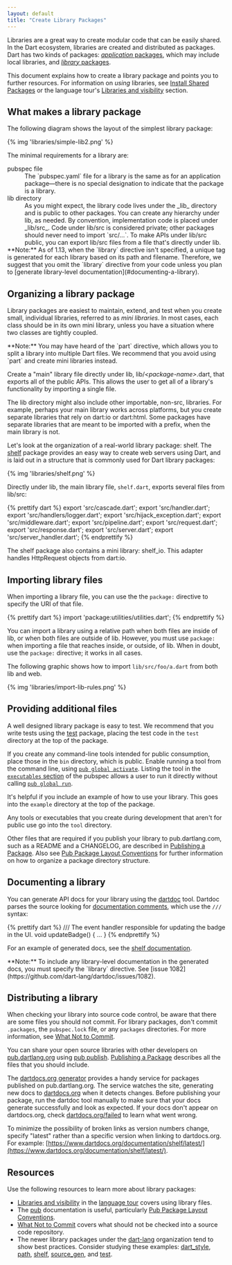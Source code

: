 ```yaml
---
layout: default
title: "Create Library Packages"
---
```


Libraries are a great way to create modular code that can
be easily shared. In the Dart ecosystem,
libraries are created and distributed as packages.
Dart has two kinds of packages:
[_application_ packages](/tools/pub/glossary#application-package),
which may include local libraries, and
[_library_ packages](/tools/pub/glossary#library-package).

This document explains how to create a library package
and points you to further resources.
For information on _using_ libraries, see
[Install Shared Packages](/tutorials/libraries/shared-pkgs) or the
language tour's
[Libraries and visibility](/guides/language/language-tour#libraries-and-visibility)
section.

## What makes a library package

The following diagram shows the layout of the simplest
library package:

{% img 'libraries/simple-lib2.png' %}

The minimal requirements for a library are:

<dl>

<dt>
pubspec file
</dt>
<dd>
The `pubspec.yaml` file for a library is the same
as for an application package&mdash;there is no special
designation to indicate that the package is a library.
</dd>

<dt>
lib directory
</dt>
<dd>
As you might expect, the library code lives under the _lib_
directory and is public to other packages.
You can create any hierarchy under lib, as needed.
By convention, implementation code is placed under _lib/src_.
Code under lib/src is considered private;
other packages should never need to import `src/...`.
To make APIs under lib/src public, you can export lib/src files
from a file that's directly under lib.
</dd>

<aside class="alert alert-info" markdown="1">
**Note:**
As of 1.13, when the `library` directive isn't specified, a unique
tag is generated for each library based on its path and filename.
Therefore, we suggest that you omit the `library` directive from
your code unless you plan to
[generate library-level documentation](#documenting-a-library).
</aside>

</dl>

## Organizing a library package

Library packages are easiest to maintain, extend, and test
when you create small, individual libraries, referred to as
_mini libraries_.
In most cases, each class should be in its own mini library, unless
you have a situation where two classes are tightly coupled.

<aside class="alert alert-info" markdown="1">
**Note:** You may have heard of the `part` directive, which allows
you to split a library into multiple Dart files. We recommend
that you avoid using `part` and create mini libraries instead.
</aside>

Create a "main" library file directly under lib,
lib/_&lt;package-name&gt;_.dart, that
exports all of the public APIs.
This allows the user to get all of a library's functionality
by importing a single file.

The lib directory might also include other importable, non-src, libraries.
For example, perhaps your main library works across platforms, but
you create separate libraries that rely on dart:io or dart:html.
Some packages have separate libraries that are meant to be imported
with a prefix, when the main library is not.

Let's look at the organization of a real-world library package: shelf. The
[shelf](https://github.com/dart-lang/shelf)
package provides an easy way to create web servers using Dart,
and is laid out in a structure that is commonly used for Dart
library packages:

{% img 'libraries/shelf.png' %}

Directly under lib, the main library file,
`shelf.dart`, exports several files from lib/src:

{% prettify dart %}
export 'src/cascade.dart';
export 'src/handler.dart';
export 'src/handlers/logger.dart';
export 'src/hijack_exception.dart';
export 'src/middleware.dart';
export 'src/pipeline.dart';
export 'src/request.dart';
export 'src/response.dart';
export 'src/server.dart';
export 'src/server_handler.dart';
{% endprettify %}

The shelf package also contains a mini library: shelf_io.
This adapter handles HttpRequest objects from dart:io.

## Importing library files

When importing a library file, you can use the
the `package:` directive to specify the URI of that file.

{% prettify dart %}
import 'package:utilities/utilities.dart';
{% endprettify %}

You can import a library using a relative path when
both files are inside of lib,
or when both files are outside of lib.
However, you must use `package:` when importing a file that reaches
inside, or outside, of lib.
When in doubt, use the `package:` directive; it works in all cases.

The following graphic shows how
to import `lib/src/foo/a.dart` from both lib and web.

{% img 'libraries/import-lib-rules.png' %}

## Providing additional files

A well designed library package is easy to test.
We recommend that you write tests using the
[test](https://github.com/dart-lang/test) package,
placing the test code in the `test` directory at the
top of the package.

If you create any command-line tools intended for public consumption,
place those in the `bin` directory, which is public.
Enable running a tool from the command line, using
[`pub global activate`](/tools/pub/cmd/pub-global#activating-a-package).
Listing the tool in the
[`executables` section](/tools/pub/pubspec#executables)
of the pubspec allows a user to run it directly without calling
[`pub global run`](/tools/pub/cmd/pub-global#running-a-script-using-pub-global-run).

It's helpful if you include an example of how to use your library.
This goes into the `example` directory at the top of the package.

Any tools or executables that you create during development that aren't for
public use go into the `tool` directory.

Other files that are required if you publish your library to
pub.dartlang.com, such as a README and a CHANGELOG, are
described in [Publishing a Package](/tools/pub/publishing).
Also see
[Pub Package Layout Conventions](/tools/pub/package-layout)
for further information on how to organize a package directory
structure.

## Documenting a library

You can generate API docs for your library using
the [dartdoc](https://github.com/dart-lang/dartdoc#dartdoc) tool.
Dartdoc parses the source looking for
[documentation comments](/guides/language/effective-dart/documentation#doc-comments),
which use the `///` syntax:

{% prettify dart %}
/// The event handler responsible for updating the badge in the UI.
void updateBadge() {
  ...
}
{% endprettify %}

For an example of generated docs, see the
[shelf documentation](https://www.dartdocs.org/documentation/shelf/latest/shelf/shelf-library.html).

<aside class="alert alert-info" markdown="1">
**Note:**
To include any library-level documentation in the generated docs,
you must specify the `library` directive.
See [issue 1082](https://github.com/dart-lang/dartdoc/issues/1082).
</aside>

## Distributing a library

When checking your library into source code control, be aware
that there are some files you should not commit. For library
packages, don't commit `.packages`, the `pubspec.lock` file,
or any `packages` directories. For more information, see
[What Not to Commit](private-files).

You can share your open source libraries with other developers on
[pub.dartlang.org](https://pub.dartlang.org/) using
[pub publish](/tools/pub/cmd/pub-lish).
[Publishing a Package](/tools/pub/publishing)
describes all the files that you should include.

The [dartdocs.org generator](https://github.com/astashov/dartdocs.org)
provides a handy service for packages published on pub.dartlang.org.
The service watches the site, generating new docs to
[dartdocs.org](https://www.dartdocs.org/) when it detects changes.
Before publishing your package, run the dartdoc tool manually to
make sure that your docs generate successfully and look as expected.
If your docs don't appear on dartdocs.org, check
[dartdocs.org/failed](https://www.dartdocs.org/failed/index.html)
to learn what went wrong.

To minimize the possibility of broken links as version numbers change,
specify "latest" rather than a specific version when linking to
dartdocs.org. For example:
[https://www.dartdocs.org/documentation/shelf/latest/](https://www.dartdocs.org/documentation/shelf/latest/).

## Resources

Use the following resources to learn more about library packages:

* [Libraries and visibility](/guides/language/language-tour#libraries-and-visibility)
  in the [language tour](/guides/language/language-tour) covers
  using library files.
* The [pub](/tools/pub) documentation is useful, particularly
  [Pub Package Layout Conventions](/tools/pub/package-layout).
* [What Not to Commit](private-files)
  covers what should not be checked into a source code repository.
* The newer library packages under the
  [dart-lang](https://github.com/dart-lang) organization tend
  to show best practices. Consider studying these examples:
  [dart_style](https://github.com/dart-lang/dart_style),
  [path](https://github.com/dart-lang/path),
  [shelf](https://github.com/dart-lang/shelf),
  [source_gen](https://github.com/dart-lang/source_gen), and
  [test](https://github.com/dart-lang/test).
